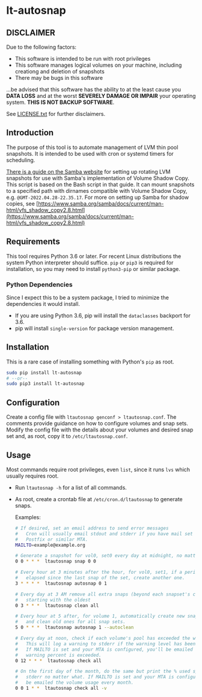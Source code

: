 # lt-autosnap

## DISCLAIMER

Due to the following factors:

- This software is intended to be run with root privileges
- This software manages logical volumes on your machine, including creationg and deletion of snapshots
- There may be bugs in this software

...be advised that this software has the ability to at the least cause you **DATA LOSS** and at the worst
**SEVERELY DAMAGE OR IMPAIR** your operating system. **THIS IS NOT BACKUP SOFTWARE**.

See [LICENSE.txt](LICENSE.txt) for further disclaimers.

## Introduction

The purpose of this tool is to automate management of LVM thin pool snapshots. It is intended to be used with
cron or systemd timers for scheduling.

[There is a guide on the Samba
website](https://wiki.samba.org/index.php/Rotating_LVM_snapshots_for_shadow_copy) for setting up rotating LVM
snapshots for use with Samba's implementation of Volume Shadow Copy. This script is based on the Bash script
in that guide. It can mount snapshots to a specified path with dirnames compatible with Volume Shadow Copy,
e.g. `@GMT-2022.04.28-22.35.17`. For more on setting up Samba for shadow copies, see
[https://www.samba.org/samba/docs/current/man-html/vfs_shadow_copy2.8.html](https://www.samba.org/samba/docs/current/man-html/vfs_shadow_copy2.8.html)

## Requirements

This tool requires Python 3.6 or later. For recent Linux distributions the system Python interpreter should
suffice. `pip` or `pip3` is required for installation, so you may need to install `python3-pip` or similar
package.

### Python Dependencies

Since I expect this to be a system package, I tried to minimize the dependencies it would install.

- If you are using Python 3.6, pip will install the `dataclasses` backport for 3.6.
- pip will install `single-version` for package version management.

## Installation

This is a rare case of installing something with Python's `pip` as root.

```bash
sudo pip install lt-autosnap
# --or--
sudo pip3 install lt-autosnap
```

## Configuration

Create a config file with `ltautosnap genconf > ltautosnap.conf`. The comments provide guidance on how to
configure volumes and snap sets. Modify the config file with the details about your volumes and desired snap
set and, as root, copy it to `/etc/ltautosnap.conf`.

## Usage

Most commands require root privileges, even `list`, since it runs `lvs` which usually requires root.

- Run `ltautosnap -h` for a list of all commands.
- As root, create a crontab file at `/etc/cron.d/ltautosnap` to generate snaps.

   Examples:

   ```bash
   # If desired, set an email address to send error messages
   #   Cron will usually email stdout and stderr if you have mail set up with
   #   Postfix or similar MTA.
   MAILTO=example@example.org

   # Generate a snapshot for vol0, set0 every day at midnight, no matter what
   0 0 * * *  ltautosnap snap 0 0

   # Every hour at 3 minutes after the hour, for vol0, set1, if a period has
   #   elapsed since the last snap of the set, create another one.
   3 * * * *  ltautosnap autosnap 0 1

   # Every day at 3 AM remove all extra snaps (beyond each snapset's count)
   #   starting with the oldest
   0 3 * * *  ltautosnap clean all

   # Every hour at 5 after, for volume 1, automatically create new snaps as needed
   #   and clean old ones for all snap sets.
   5 0 * * *  ltautosnap autosnap 1 --autoclean

   # Every day at noon, check if each volume's pool has exceeded the warning level
   #   This will log a warning to stderr if the warning level has been exceeded.
   #   If MAILTO is set and your MTA is configured, you'll be emailed only if the
   #   warning percent is exceeded.
   0 12 * * *  ltautosnap check all

   # On the first day of the month, do the same but print the % used space to
   #   stderr no matter what. If MAILTO is set and your MTA is configued, you'll
   #   be emailed the volume usage every month.
   0 0 1 * *  ltautosnap check all -v
   ```
